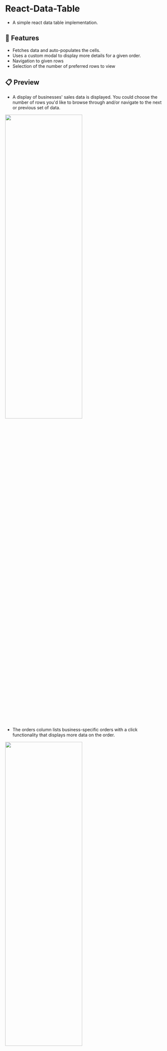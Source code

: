 # React-Data-Table
- A simple react data table implementation.

## 👔 Features
- Fetches data and auto-populates the cells.
- Uses a custom modal to display more details for a given order.
- Navigation to given rows
- Selection of the number of preferred rows to view

## 📋 Preview
- A display of businesses' sales data is displayed. You could choose the number of rows you'd like to browse through and/or navigate to the next or previous set of data.
<img src="https://github.com/thisgirlElan/React-Data-Table/assets/61628746/348e08ed-0cbc-44ba-94ce-f0b53f2b39e2" height="50%" width="70%" /> 

- The orders column lists business-specific orders with a click functionality that displays more data on the order.
<img src="https://github.com/thisgirlElan/React-Data-Table/assets/61628746/56298680-e641-4311-84ff-b98e2a3d1e4f" height="50%" width="70%" />


## 🚀 Installation

The application uses `vite` with `React` which requires **Node.js 14.18+, 16+ or newer** and a **Mac, Windows or Linux OS**. You may check out their [getting started docs](https://vitejs.dev/guide/) for up-to-date documentation on compatibility and installation prerequisites.

 Clone this repo:
 
```

git clone https://github.com/thisgirlElan/React-Data_Table.git

```

 Import dependencies 

- With yarn

```

yarn install

```

- With npm

```

npm install

```

After all the dependencies are installed, start the local server

- With yarn

```
yarn dev

```

- With npm

```
npm run dev

```

After the command runs, open localhost's port 5137 or the port specified in the terminal on your browser. 

```

http://localhost:5137 

```

## 👨‍💻 You're ready! Make it yours. 

#### 🛠 What you'll find

- Local dummy data in the app folder for testing purposes that match those in the API if the requests to the API are maximized. `Set to fetch by default`

- URLs for api data fetch in the `apiUtil` file.

`Tinker and develop!!🎉`


